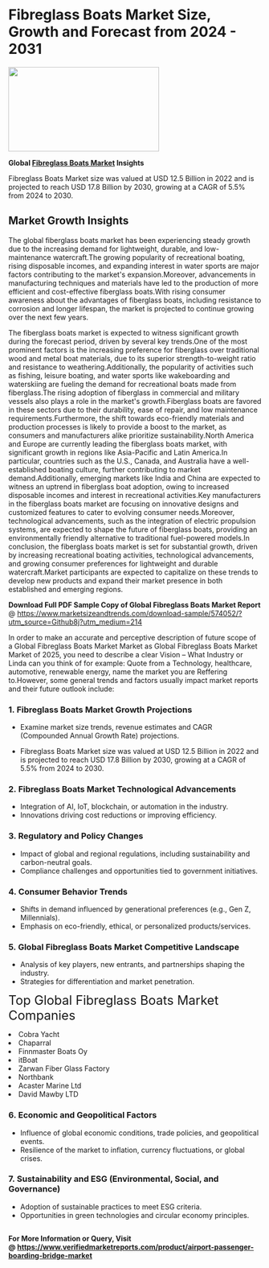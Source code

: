 <H1>Fibreglass Boats Market Size, Growth and Forecast from 2024 - 2031</H1><img class="aligncenter size-medium wp-image-584254" src="https://thirdeyenews.in/wp-content/uploads/2024/09/Global-Market-Research-300x168.jpeg" alt="" width="300" height="168" /><p><strong>Global&nbsp;<a href="https://www.marketsizeandtrends.com/download-sample/574052/?utm_source=Github8j?utm_medium=214">Fibreglass Boats Market</a> Insights</strong></p><p>Fibreglass Boats Market size was valued at USD 12.5 Billion in 2022 and is projected to reach USD 17.8 Billion by 2030, growing at a CAGR of 5.5% from 2024 to 2030.</p><p><h2>Market Growth Insights</h2> <p>The global fiberglass boats market has been experiencing steady growth due to the increasing demand for lightweight, durable, and low-maintenance watercraft.The growing popularity of recreational boating, rising disposable incomes, and expanding interest in water sports are major factors contributing to the market's expansion.Moreover, advancements in manufacturing techniques and materials have led to the production of more efficient and cost-effective fiberglass boats.With rising consumer awareness about the advantages of fiberglass boats, including resistance to corrosion and longer lifespan, the market is projected to continue growing over the next few years.</p> <p>The fiberglass boats market is expected to witness significant growth during the forecast period, driven by several key trends.One of the most prominent factors is the increasing preference for fiberglass over traditional wood and metal boat materials, due to its superior strength-to-weight ratio and resistance to weathering.Additionally, the popularity of activities such as fishing, leisure boating, and water sports like wakeboarding and waterskiing are fueling the demand for recreational boats made from fiberglass.The rising adoption of fiberglass in commercial and military vessels also plays a role in the market's growth.Fiberglass boats are favored in these sectors due to their durability, ease of repair, and low maintenance requirements.Furthermore, the shift towards eco-friendly materials and production processes is likely to provide a boost to the market, as consumers and manufacturers alike prioritize sustainability.North America and Europe are currently leading the fiberglass boats market, with significant growth in regions like Asia-Pacific and Latin America.In particular, countries such as the U.S., Canada, and Australia have a well-established boating culture, further contributing to market demand.Additionally, emerging markets like India and China are expected to witness an uptrend in fiberglass boat adoption, owing to increased disposable incomes and interest in recreational activities.Key manufacturers in the fiberglass boats market are focusing on innovative designs and customized features to cater to evolving consumer needs.Moreover, technological advancements, such as the integration of electric propulsion systems, are expected to shape the future of fiberglass boats, providing an environmentally friendly alternative to traditional fuel-powered models.In conclusion, the fiberglass boats market is set for substantial growth, driven by increasing recreational boating activities, technological advancements, and growing consumer preferences for lightweight and durable watercraft.Market participants are expected to capitalize on these trends to develop new products and expand their market presence in both established and emerging regions.</p> <p><span class=""><strong>Download Full PDF Sample Copy of Global Fibreglass Boats Market Report</strong> @ <a href="https://www.marketsizeandtrends.com/download-sample/574052/?utm_source=Github8j?utm_medium=214" target="_blank">https://www.marketsizeandtrends.com/download-sample/574052/?utm_source=Github8j?utm_medium=214</a></span></p><p>In order to make an accurate and perceptive description of future scope of a Global&nbsp;Fibreglass Boats Market Market as Global&nbsp;Fibreglass Boats Market Market of 2025, you need to describe a clear Vision &ndash; What Industry or Linda can you think of for example: Quote from a Technology, healthcare, automotive, renewable energy, name the market you are Reffering to.However, some general trends and factors usually impact market reports and their future outlook include:</p><h3>1.&nbsp;<strong>Fibreglass Boats Market Growth Projections</strong></h3><ul><li>Examine market size trends, revenue estimates and CAGR (Compounded Annual Growth Rate) projections.</li><li><p>Fibreglass Boats Market size was valued at USD 12.5 Billion in 2022 and is projected to reach USD 17.8 Billion by 2030, growing at a CAGR of 5.5% from 2024 to 2030.</p></li></ul><h3>2.&nbsp;<strong>Fibreglass Boats Market Technological Advancements</strong></h3><ul><li>Integration of AI, IoT, blockchain, or automation in the industry.</li><li>Innovations driving cost reductions or improving efficiency.</li></ul><h3>3.&nbsp;<strong>Regulatory and Policy Changes</strong></h3><ul><li>Impact of global and regional regulations, including sustainability and carbon-neutral goals.</li><li>Compliance challenges and opportunities tied to government initiatives.</li></ul><h3>4.&nbsp;<strong>Consumer Behavior Trends</strong></h3><ul><li>Shifts in demand influenced by generational preferences (e.g., Gen Z, Millennials).</li><li>Emphasis on eco-friendly, ethical, or personalized products/services.</li></ul><h3>5.&nbsp;<strong>Global Fibreglass Boats Market Competitive Landscape</strong></h3><ul><li>Analysis of key players, new entrants, and partnerships shaping the industry.</li><li>Strategies for differentiation and market penetration.</li></ul><p data-pm-slice="1 1 []"><span style="color: inherit; font-family: inherit; font-size: 25px;">Top Global Fibreglass Boats Market Companies</span></p><div class="" data-test-id=""><p><li>Cobra Yacht</li><li> Chaparral</li><li> Finnmaster Boats Oy</li><li> itBoat</li><li> Zarwan Fiber Glass Factory</li><li> Northbank</li><li> Acaster Marine Ltd</li><li> David Mawby LTD</li></p></div><h3>6.&nbsp;<strong>Economic and Geopolitical Factors</strong></h3><ul><li>Influence of global economic conditions, trade policies, and geopolitical events.</li><li>Resilience of the market to inflation, currency fluctuations, or global crises.</li></ul><h3>7.&nbsp;<strong>Sustainability and ESG (Environmental, Social, and Governance)</strong></h3><ul><li>Adoption of sustainable practices to meet ESG criteria.</li><li>Opportunities in green technologies and circular economy principles.</li></ul><h2><strong style="font-size: 14px;">For More Information or Query, Visit @&nbsp;</strong><a style="background-color: #ffffff; font-size: 14px;" href="https://www.marketsizeandtrends.com/report/fibreglass-boats-market/" target="_blank">https://www.verifiedmarketreports.com/product/airport-passenger-boarding-bridge-market</a></h2>